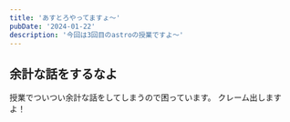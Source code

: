 ```yaml
---
title: 'あすとろやってますょ～'
pubDate: '2024-01-22'
description: '今回は3回目のastroの授業ですよ～'
---
```


## 余計な話をするなよ

授業でついつい余計な話をしてしまうので困っています。
クレーム出しますよ！
